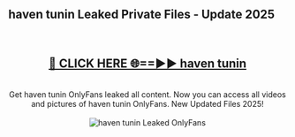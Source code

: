 <h2>haven tunin Leaked Private Files - Update 2025</h2>
<br>
<div align="center">
<h2><a href="https://cliphot.my.id/haven_tunin" rel="nofollow">🔴 CLICK HERE 🌐==►► haven tunin</a></h2>
<br>
Get haven tunin OnlyFans leaked all content. Now you can access all videos and pictures of haven tunin OnlyFans. New Updated Files 2025!
<br>
<br>
<a href="https://cliphot.my.id/haven_tunin" rel="nofollow" data-target="animated-image.originalLink"><img src="https://i.ibb.co.com/WyWwxjT/player-gif2.gif" alt="haven tunin Leaked OnlyFans" style="max-width: 100%; display: inline-block;" data-target="animated-image.originalImage"></a>
</div>
<br>